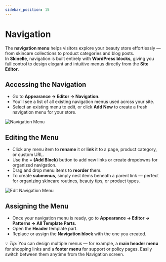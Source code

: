 ```yaml
---
sidebar_position: 15
---
```


# Navigation

The **navigation menu** helps visitors explore your beauty store effortlessly — from skincare collections to product categories and blog posts.  
In **Skinelle**, navigation is built entirely with **WordPress blocks**, giving you full control to design elegant and intuitive menus directly from the **Site Editor**.


## Accessing the Navigation

* Go to **Appearance → Editor → Navigation**.  
* You’ll see a list of all existing navigation menus used across your site.  
* Select an existing menu to edit, or click **Add New** to create a fresh navigation menu for your store.  

![Navigation Menu](/img/navigation-menu.webp)


## Editing the Menu

* Click any menu item to **rename** it or **link** it to a page, product category, or custom URL.  
* Use the **+ (Add Block)** button to add new links or create dropdowns for organized navigation.  
* Drag and drop menu items to **reorder** them.  
* To create **submenus**, simply nest items beneath a parent link — perfect for organizing skincare routines, beauty tips, or product types.  

![Edit Navigation Menu](/img/edit-nav.webp)


## Assigning the Menu

* Once your navigation menu is ready, go to **Appearance → Editor → Patterns → All Template Parts**.  
* Open the **Header** template part.  
* Replace or assign the **Navigation block** with the one you created.  

💡 *Tip:* You can design multiple menus — for example, a **main header menu** for shopping links and a **footer menu** for support or policy pages. Easily switch between them anytime from the Navigation screen.
